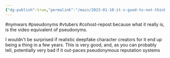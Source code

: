 ```yaml
---
{"dg-publish":true,"permalink":"/main/2023-01-10-it-s-good-to-not-think-about-vtubers-as-furries-and-anime-nerds/","noteIcon":"","created":"2023-08-09T16:44:22.967-04:00","updated":"2023-10-06T22:46:39.887-04:00"}
---
```


#nymwars #pseudonyms #vtubers #cohost-repost
because what it really is, is the video equivalent of pseudonyms.

I wouldn't be surprised if realistic deepfake character creators for it end up being a thing in a few years. This is very good, and, as you can probably tell, potentially very bad if it out-paces pseudonymous reputation systems